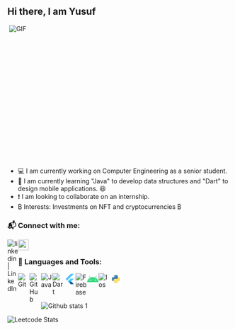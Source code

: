 
## Hi there, I am Yusuf
<img align="right" alt="GIF" src="https://mir-s3-cdn-cf.behance.net/project_modules/disp/c0d6ec104884591.5f6cab1f1a1c7.gif" width="500" height="320" />


- :computer: I am currently working on Computer Engineering as a senior student.
- :notebook: I am currently learning "Java" to develop data structures and "Dart" to design mobile applications. :satisfied:
- :exclamation: I am looking to collaborate on an internship.
- ₿ Interests: Investments on NFT and cryptocurrencies ₿


### :mailbox_with_mail: Connect with me:

[<img align="left" alt="linkedin | LinkedIn" width="24px" src="https://upload.wikimedia.org/wikipedia/commons/thumb/8/81/LinkedIn_icon.svg/2048px-LinkedIn_icon.svg.png" />][linkedin]
[<img align="left" height="24" width="24" src="https://cdn-icons-png.flaticon.com/512/174/174855.png" />][instagram]


<br />


[instagram]: https://www.instagram.com/yculusoy/
[linkedin]: https://www.linkedin.com/in/yusufcan-ulusoy-ab7660199/


### 🔧 Languages and Tools:

[<img align="left" alt="Git" width="26px" 
src="https://upload.wikimedia.org/wikipedia/commons/thumb/3/3f/Git_icon.svg/1024px-Git_icon.svg.png" />][git]
[<img align="left" alt="GitHub" width="26px" 
src="https://github.githubassets.com/images/modules/logos_page/GitHub-Mark.png" />][github]
[<img align="left" alt="Java" width="26px" 
src="https://icon-library.com/images/icon-java/icon-java-6.jpg" />][java]
[<img align="left" alt="Dart" width="26px" 
src="https://seeklogo.com/images/D/dart-logo-FDA1939EC4-seeklogo.com.png" />][dart]
[<img align="left" alt="Flutter" width="26px" 
src="https://raw.githubusercontent.com/github/explore/cebd63002168a05a6a642f309227eefeccd92950/topics/flutter/flutter.png" />][flutter]
[<img align="left" alt="Firebase" width="26px" 
src="https://icon2.cleanpng.com/20180609/ryh/kisspng-firebase-cloud-messaging-google-cloud-messaging-api-as-a-service-5b1bf782ac0ca2.2103995315285594907047.jpg" />][firebase]
[<img align="left" alt="Android" width="26px" 
src="https://raw.githubusercontent.com/github/explore/80688e429a7d4ef2fca1e82350fe8e3517d3494d/topics/android/android.png" />][android]
[<img align="left" alt="Ios" width="26px" 
src="https://cdn0.iconfinder.com/data/icons/flat-round-system/512/apple-512.png" />][ios]
[<img align="left" alt="Python" width="26px" 
src="https://raw.githubusercontent.com/github/explore/cebd63002168a05a6a642f309227eefeccd92950/topics/python/python.png" />][python]


<br />

[flutter]: https://flutter.dev/
[git]: https://git-scm.com/
[android]: https://www.android.com/
[github]: https://github.com/yusufcan-07/
[python]: https://www.python.org/
[ios]: https://www.apple.com/ios/ios-15/
[dart]: https://dart.dev/
[java]: https://www.java.com/en/
[firebase]: https://firebase.google.com/

<br />
<br />

![Github stats 1](https://github-readme-stats.vercel.app/api?username=yusufcan-07&show_icons=true&theme=blue-green) 
<br />

![Leetcode Stats](https://leetcard.jacoblin.cool/yusufcan-07?theme=dark&font=Alata&ext=activity)
